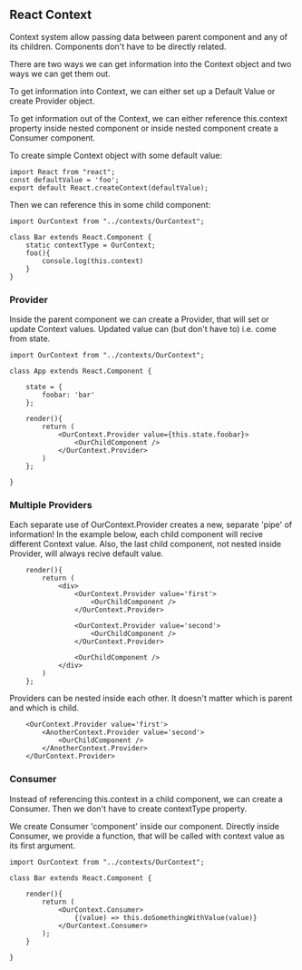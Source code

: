 ## React Context

Context system allow passing data between parent component and any of its children. Components don't have to be directly related.

There are two ways we can get information into the Context object and two ways we can get them out.

To get information into Context, we can either set up a Default Value or create Provider object.

To get information out of the Context, we can either reference this.context property inside nested component or inside nested component create a Consumer component.

To create simple Context object with some default value:

    import React from "react";
    const defaultValue = 'foo';
    export default React.createContext(defaultValue);

Then we can reference this in some child component:

    import OurContext from "../contexts/OurContext";

    class Bar extends React.Component {
        static contextType = OurContext;
        foo(){
            console.log(this.context)
        }
    }

### Provider

Inside the parent component we can create a Provider, that will set or update Context values. Updated value can (but don't have to) i.e. come from state.

    import OurContext from "../contexts/OurContext";

    class App extends React.Component {

        state = {
            foobar: 'bar'
        };

        render(){
            return (
                <OurContext.Provider value={this.state.foobar}>
                    <OurChildComponent />
                </OurContext.Provider>
            )
        };

    }

### Multiple Providers

Each separate use of OurContext.Provider creates a new, separate 'pipe' of information! In the example below, each child component will recive different Context value. Also, the last child component, not nested inside Provider, will always recive default value.

        render(){
            return (
                <div>
                    <OurContext.Provider value='first'>
                        <OurChildComponent />
                    </OurContext.Provider>
                    
                    <OurContext.Provider value='second'>
                        <OurChildComponent />
                    </OurContext.Provider>
                    
                    <OurChildComponent />
                </div>
            )
        };

Providers can be nested inside each other. It doesn't matter which is parent and which is child.

        <OurContext.Provider value='first'>
            <AnotherContext.Provider value='second'>
                <OurChildComponent />
            </AnotherContext.Provider>
        </OurContext.Provider>

### Consumer

Instead of referencing this.context in a child component, we can create a Consumer. Then we don't have to create contextType property.

We create Consumer 'component' inside our component. Directly inside Consumer, we provide a function, that will be called with context value as its first argument.

    import OurContext from "../contexts/OurContext";

    class Bar extends React.Component {

        render(){
            return (
                <OurContext.Consumer>
                    {(value) => this.doSomethingWithValue(value)}
                </OurContext.Consumer>
            );
        }

    }